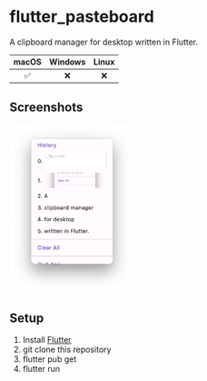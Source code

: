 # flutter_pasteboard

A clipboard manager for desktop written in Flutter.

| macOS | Windows | Linux |
| :---: | :---: | :---: |
| ✅ | ❌ | ❌ |

## Screenshots

<img src="./screenshot.png" width="220" >

## Setup

1. Install [Flutter](https://flutter.dev/docs/get-started/install)
2. git clone this repository
3. flutter pub get
4. flutter run
